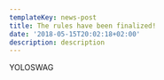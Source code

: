 ```yaml
---
templateKey: news-post
title: The rules have been finalized!
date: '2018-05-15T20:02:18+02:00'
description: description
---
```

YOLOSWAG
